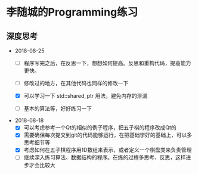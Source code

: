# 李随城的Programming练习


## 深度思考

* 2018-08-25
  * [ ] 程序写完之后，在反思一下，想想如何提高。反思和重构代码，提高能力更快。
  * [ ] 修改过的地方，在其他代码也同样的修改一下
  * [x] 可以学习一下 std::shared_ptr 用法，避免内存的泄漏
  * [ ] 基本的算法等，好好练习一下
  
  
* 2018-08-18
  * [x] 可以考虑参考一个Qt的相似的例子程序，把五子棋的程序改成Qt的
  * [x] 需要确保每次提交到git的代码能够运行，在把基础学好的基础上，可以多思考细节等
  * [x] 考虑如何在五子棋程序用1D数组来表示，或者定义一个棋盘类来负责管理
  * [ ] 继续深入练习算法、数据结构的程序。在练的过程多思考、反思，这样进步才会比较大

